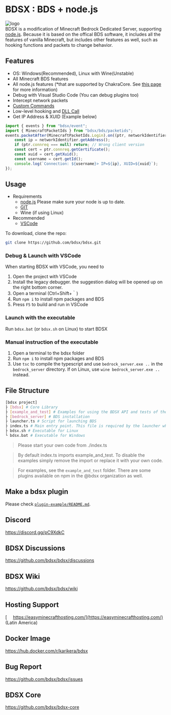 # BDSX : BDS + node.js

![logo](bdsx/images/icon.png)\
BDSX is a modification of Minecraft Bedrock Dedicated Server, supporting [node.js](https://nodejs.org/). Because it is based on the offical BDS software, it includes all the features of vanilla Minecraft, but includes other features as well, such as hooking functions and packets to change behavior.

## Features

-   OS: Windows(Recommended), Linux with Wine(Unstable)
-   All Minecraft BDS features
-   All node.js features (\*that are supported by ChakraCore. See [this page](https://github.com/bdsx/bdsx/wiki/Available-NPM-Modules) for more information)
-   Debug with Visual Studio Code (You can debug plugins too)
-   Intercept network packets
-   [Custom Commands](https://github.com/bdsx/bdsx/wiki/Custom-Commands)
-   Low-level hooking and [DLL Call](https://github.com/bdsx/bdsx/wiki/Call-DLL-Directly)
-   Get IP Address & XUID (Example below)

```ts
import { events } from "bdsx/event";
import { MinecraftPacketIds } from "bdsx/bds/packetids";
events.packetAfter(MinecraftPacketIds.Login).on((ptr, networkIdentifier, packetId) => {
    const ip = networkIdentifier.getAddress();
    if (ptr.connreq === null) return; // Wrong client version
    const cert = ptr.connreq.getCertificate();
    const xuid = cert.getXuid();
    const username = cert.getId();
    console.log(`Connection: ${username}> IP=${ip}, XUID=${xuid}`);
});
```

## Usage

-   Requirements
    -   [node.js](https://nodejs.org/) Please make sure your node is up to date.
    -   [GIT](https://git-scm.com/download)
    -   Wine (if using Linux)
-   Recommended
    -   [VSCode](https://code.visualstudio.com/)

To download, clone the repo:

```bash
git clone https://github.com/bdsx/bdsx.git
```

### Debug & Launch with VSCode

When starting BDSX with VSCode, you need to

1. Open the project with VSCode
2. Install the legacy debugger. the suggestion dialog will be opened up on the right bottom corner.
3. Open a terminal (Ctrl+Shift+｀)
4. Run `npm i` to install npm packages and BDS
5. Press `F5` to build and run in VSCode

### Launch with the executable

Run `bdsx.bat` (or `bdsx.sh` on Linux) to start BDSX

### Manual instruction of the executable

1. Open a terminal to the bdsx folder
2. Run `npm i` to install npm packages and BDS
3. Use `tsc` to compile the typescript and use `bedrock_server.exe ..` in the `bedrock_server` directory. If on Linux, use `wine bedrock_server.exe ..` instead.

## File Structure

```sh
[bdsx project]
├ [bdsx] # Core Library
├ [example_and_test] # Examples for using the BDSX API and tests of the BDSX API
├ [bedrock_server] # BDS installation
├ launcher.ts # Script for launching BDS
├ index.ts # Main entry point. This file is required by the launcher when BDS is fully started.
├ bdsx.sh # Executable for Linux
└ bdsx.bat # Executable for Windows
```

> Please start your own code from ./index.ts

> By default index.ts imports example_and_test. To disable the examples simply remove the import or replace it with your own code.

> For examples, see the `example_and_test` folder. There are some plugins available on npm in the @bdsx organization as well.

## Make a bdsx plugin

Please check [`plugin-example/README.md`](plugin-example/README.md).

## Discord

https://discord.gg/pC9XdkC

## BDSX Discussions

https://github.com/bdsx/bdsx/discussions

## BDSX Wiki

https://github.com/bdsx/bdsx/wiki

## Hosting Support

[<img src="bdsx/images/supports/emh.png" height="15"> https://easyminecrafthosting.com/](https://easyminecrafthosting.com/) (Latin America)

## Docker Image

https://hub.docker.com/r/karikera/bdsx

## Bug Report

https://github.com/bdsx/bdsx/issues

## BDSX Core

https://github.com/bdsx/bdsx-core
